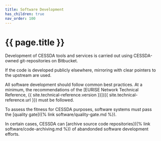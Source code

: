 ```yaml
---
title: Software Development
has_children: true
nav_order: 100
---
```


# {{ page.title }}

Development of CESSDA tools and services is carried out using CESSDA-owned git-repositories on Bitbucket.

If the code is developed publicly elsewhere, mirroring with clear pointers to the upstream are used.

All software development should follow common best practices.
At a minimum, the recommendations of the
[EURISE Network Technical Reference, {{ site.technical-reference.version }}]({{ site.technical-reference.url }})
must be followed.

To assess the fitness for CESSDA purposes, software systems must pass the [quality gate]({% link software/quality-gate.md %}).

In certain cases, CESSDA can [archive source code repositories]({% link software/code-archiving.md %})
of abandonded software development efforts.

